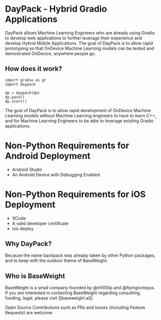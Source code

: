 # DayPack - Hybrid Gradio Applications

DayPack allows Machine Learning Engineers who are already using Gradio to develop web applications to further leverage their experience and develop Hybrid Mobile Applications.  The goal of DayPack is to allow rapid 
prototyping so that OnDevice Machine Learning models can be tested and demostrated OnDevice, anywhere people go.

## How does it work?

```
import gradio as gr
import daypack 

dp = daypack(dp)
dp.pack()
dp.start()
```

The goal of DayPack is to allow rapid development of OnDevice Machine Learning models without Machine Learning engineers to have to learn C++, and for Machine Learning Engineers to be able to leverage
existing Gradio applications.

# Non-Python Requirements for Android Deployment
* Android Studio 
* An Android Device with Debugging Enabled

# Non-Python Requirements for iOS Deployment
* XCode
* A valid developer certificate
* ios-deploy

## Why DayPack?

Because the name backpack was already taken by other Python packages, and to keep with the outdoor theme of BaseWeight.

## Who is BaseWeight

BaseWeight is a small company founded by @infil00p and @flyingoctopus.  If you are interested in contacting BaseWeight regarding consulting, funding, legal, please visit [[baseweight.ai]].

Open Source Contributions such as PRs and Issues (including Feature Requests) are welcome.
